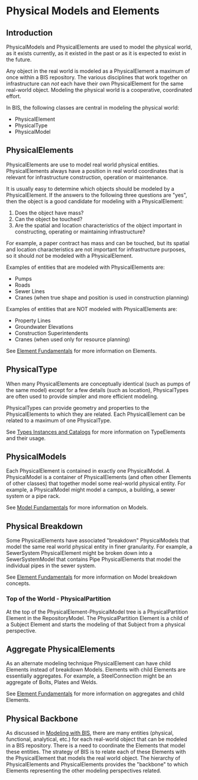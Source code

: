 # Physical Models and Elements

<!--Responsible for this page: ?????? -->

## Introduction

PhysicalModels and PhysicalElements are used to model the physical world, as it exists currently, as it existed in the past or as it is expected to exist in the future.

Any object in the real world is modeled as a PhysicalElement a maximum of once within a BIS repository. The various disciplines that work together on infrastructure can *not* each have their own PhysicalElement for the same real-world object. Modeling the physical world is a cooperative, coordinated effort.

In BIS, the following classes are central in modeling the physical world:
 - PhysicalElement
 - PhysicalType
 - PhysicalModel


## PhysicalElements

PhysicalElements are use to model real world physical entities. PhysicalElements always have a position in real world coordinates that is relevant for infrastructure construction, operation or maintenance.

It is usually easy to determine which objects should be modeled by a PhysicalElement. If the answers to the following three questions are "yes", then the object is a good candidate for modeling with a PhysicalElement:
  1. Does the object have mass?
  2. Can the object be touched?
  3. Are the spatial and location characteristics of the object important in constructing, operating or maintaining infrastructure?

 For example, a paper contract has mass and can be touched, but its spatial and location characteristics are not important for infrastructure purposes, so it should *not* be modeled with a PhysicalElement.

Examples of entities that are modeled with PhysicalElements are:
   - Pumps
   - Roads
   - Sewer Lines
   - Cranes (when true shape and position is used in construction planning)

Examples of entities that are NOT modeled with PhysicalElements are:
  - Property Lines
  - Groundwater Elevations
  - Construction Superintendents
  - Cranes (when used only for resource planning)

See [Element Fundamentals](element-fundamentals) for more information on Elements.

## PhysicalType
When many PhysicalElements are conceptually identical (such as pumps of the same model) except for a few details (such as location), PhysicalTypes are often used to provide simpler and more efficient modeling.

PhysicalTypes can provide geometry and properties to the PhysicalElements to which they are related. Each PhysicalElement can be related to a maximum of one PhysicalType.

See [Types Instances and Catalogs](types-instances-and-catalogs) for more information on TypeElements and their usage.

## PhysicalModels
Each PhysicalElement is contained in exactly one PhysicalModel. A PhysicalModel is a container of PhysicalElements (and often other Elements of other classes) that together model some real-world physical entity. For example, a PhysicalModel might model a campus, a building, a sewer system or a pipe rack.

See [Model Fundamentals](model-fundamentals) for more information on Models.

## Physical Breakdown
Some PhysicalElements have associated "breakdown" PhysicalModels that model the same real world physical entity in finer granularity. For example, a SewerSystem PhysicalElement might be broken down into a SewerSystemModel that contains Pipe PhysicalElements that model the individual pipes in the sewer system.

See  [Element Fundamentals](element-fundamentals) for more information on Model breakdown concepts.


### Top of the World - PhysicalPartition
At the top of the PhysicalElement-PhysicalModel tree is a PhysicalPartition Element in the RepositoryModel. The PhysicalPartition Element is a child of a Subject Element and starts the modeling of that Subject from a physical perspective.

## Aggregate PhysicalElements
As an alternate modeling technique PhysicalElement can have child Elements instead of breakdown Models. Elements with child Elements are essentially aggregates. For example, a SteelConnection might be an aggregate of Bolts, Plates and Welds.

See  [Element Fundamentals](element-fundamentals) for more information on aggregates and child Elements.

## Physical Backbone
As discussed in [Modeling with BIS](modeling-with-bis), there are many entities (physical, functional, analytical, etc.) for each real-world object that can be modeled in a BIS repository. There is a need to coordinate the Elements that model these entities. The strategy of BIS is to relate each of these Elements with the PhysicalElement that models the real world object. The hierarchy of PhysicalElements and PhysicalElements provides the "backbone" to which Elements representing the other modeling perspectives related.


<!-- Future work:
1. Explain Physical breakdowns strategy (Site, Facility, System, etc.)...after we lock it down.
2. Provide example hierarchies
3. Redo outline. Likely strategy:
    ## Introduction
    ## PhysicalElements, PhysicalTypes and PhysicalModels
    ## Physical Backbone
    ## Physical Model Hierarchy
4. Supplement with more figures.
-->
